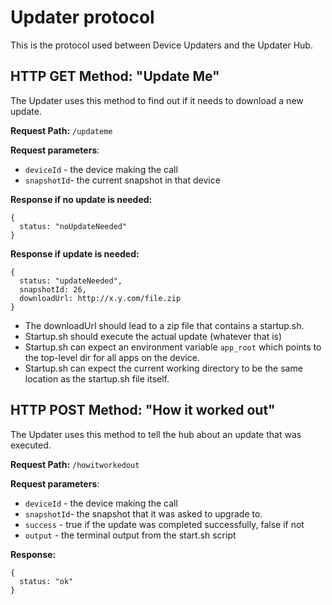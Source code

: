 # Updater protocol

This is the protocol used between Device Updaters and the Updater Hub.

## HTTP GET Method: "Update Me"

The Updater uses this method to find out if it needs to download a new update.

**Request Path:** ```/updateme```

**Request parameters**:
* ```deviceId``` - the device making the call
* ```snapshotId```- the current snapshot in that device

**Response if no update is needed:**

```
{
  status: "noUpdateNeeded"
}
```

**Response if update is needed:**
```
{
  status: "updateNeeded",
  snapshotId: 26,
  downloadUrl: http://x.y.com/file.zip
}
```

* The downloadUrl should lead to a zip file that contains a startup.sh.
* Startup.sh should execute the actual update (whatever that is)
* Startup.sh can expect an environment variable ```app_root``` which points to the top-level dir for all apps on the device.
* Startup.sh can expect the current working directory to be the same location as the startup.sh file itself.

## HTTP POST Method: "How it worked out"

The Updater uses this method to tell the hub about an update that was executed.

**Request Path:** ```/howitworkedout```

**Request parameters**:
* ```deviceId``` - the device making the call
* ```snapshotId```- the snapshot that it was asked to upgrade to.
* ```success``` - true if the update was completed successfully, false if not
* ```output``` - the terminal output from the start.sh script

**Response:**
```
{
  status: "ok"
}
```

